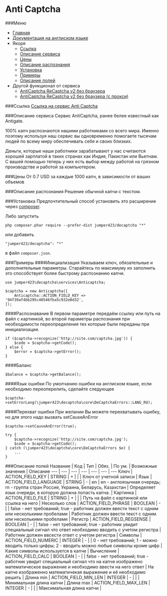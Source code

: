 Anti Captcha
==============
###Меню
+ [Главная](../docs/README-ru.md)
+ [Документация на англиском языке](../docs/Anticaptcha-en.md)
+ Якоря
  + [Ссылка](#Ссылка)
  + [Описание сервиса](#Описание-сервиса)
  + [Цены](#Цены)
  + [Описание распознания](#Описание-распознания)
  + [Установка](#Установка)
  + [Примеры](#Примеры)
  + [Описание полей](#Описание-полей)
+ Другой функционал от сервиса
  + [AntiCaptcha ReCaptcha v2 без браузера](../docs/AnticaptchaReCaptchaProxeless-ru.md)
  + [AntiCaptcha ReCaptcha v2 без браузера (с прокси)](../docs/AnticaptchaReCaptcha-ru.md)


###Ссылка
[Ссылка на сервис Anti Captcha](https://anti-captcha.com/)

###Описание сервиса
Сервис AntiCaptcha, ранее белее известный как Antigate.

100% капч распознаются нашими работниками со всего мира. Именно поэтому используя наш сервис вы одновременно помогаете тысячам людей по всему миру обеспечивать себя и своих близких.

Деньги, которые наши работники зарабатывают у нас считаются хорошей зарплатой в таких странах как Индия, Пакистан или Вьетнам. С вашей помощью теперь у них есть выбор между работой на грязном производстве и работой за компьютером.

###Цены
От 0.7 USD за каждые 1000 капч, в зависимости от ваших объемов

###Описание распознания
Решение обычной капчи с текстом.

###Установка
Предпочтительный способ установить это расширение через [composer](http://getcomposer.org/download/).

Либо запустить
```
php composer.phar require --prefer-dist jumper423/decaptcha "*"
```
или добавить
```
"jumper423/decaptcha": "*"
```
в файл `composer.json`.


###Примеры
####Инициализация
Указываем ключ, обязательные и дополнительные параметры. Старайтесь по максимуму их заполнить это способствует более быстрому распознанию капчи.
```
use jumper423\decaptcha\services\Anticaptcha;

$captcha = new Anticaptcha([
    Anticaptcha::ACTION_FIELD_KEY => '94f39af4bb295c40546fba5c932e0d32',
]);
```
####Распознавание
В первом параметре передаём ссылку или путь на файл с картинкой, во второй параметры распознания при необходимости переопределения тех которые были переданы при инициализации.
```
if ($captcha->recognize('http://site.com/captcha.jpg')) {
    $code = $captcha->getCode();
} else {
    $error = $captcha->getError();
}
```
####Баланс
```
$balance = $captcha->getBalance();
```
####Язык ошибки
По умолчанию ошибки на англиском языке, если необходимо переоперелить, сделайте следующее
```
$captcha->setErrorLang(\jumper423\decaptcha\core\DeCaptchaErrors::LANG_RU);
```
####Перехват ошибки
При желании Вы можете перехватывать ошибку, но для этого надо вызвать setCauseAnError
```
$captcha->setCauseAnError(true);

try {
    $captcha->recognize('http://site.com/captcha.jpg');
    $code = $captcha->getCode();
} catch (\jumper423\decaptcha\core\DeCaptchaErrors $e) {
    ...
}
```


###Описание полей
 Название | Код | Тип | Обяз. | По ум. | Возможные значения | Описание 
 --- | --- | --- | --- | --- | --- | --- 
 Ключ | ACTION_FIELD_KEY | STRING | + |  |  | Ключ от учетной записи |
 Язык | ACTION_FIELD_LANGUAGE | STRING | - | en | en - англоязычная очередь; rn - группа стран Россия, Украина, Беларусь, Казахстан | Определяет язык очереди, в которую должна попасть капча. |
 Картинка | ACTION_FIELD_FILE | STRING | + |  |  | Путь на файл с картинкой или ссылка на него |
 Несколько слов | ACTION_FIELD_PHRASE | BOOLEAN | - |  | false - нет требований; true - работник должен ввести текст с одним или несколькими пробелами | Работник должен ввести текст с одним или несколькими пробелами |
 Регистр | ACTION_FIELD_REGSENSE | BOOLEAN | - |  | false - нет требований; true - работник увидит специальный сигнал что ответ необходимо вводить с учетом регистра | Работник должен ввсести ответ с учетом регистра |
 Символы | ACTION_FIELD_NUMERIC | INTEGER | - |  | 0 - нет требований; 1 - можно вводить только цифры; 2 - вводить можно любые символы кроме цифр | Какие символы используется в капче |
 Вычисление | ACTION_FIELD_CALC | BOOLEAN | - |  | false - нет требований; true - работник увидит специальный сигнал что на капче изображено математическое выражение и необходимо ввести на него ответ | На капче изображенно математичекая выражение и её необходимо решить |
 Длина min | ACTION_FIELD_MIN_LEN | INTEGER | - |  |  | Минимальная длина капчи |
 Длина max | ACTION_FIELD_MAX_LEN | INTEGER | - |  |  | Максимальная длина капчи |

